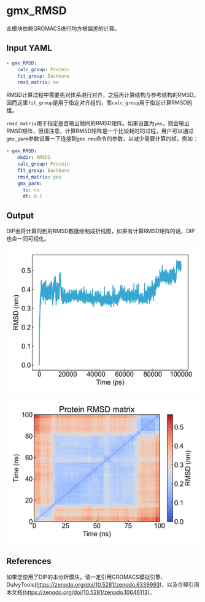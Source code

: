# gmx_RMSD

此模块依赖GROMACS进行均方根偏差的计算。

## Input YAML

```yaml
- gmx_RMSD:
    calc_group: Protein
    fit_group: Backbone
    rmsd_matrix: no
```

RMSD计算过程中需要先对体系进行对齐，之后再计算结构与参考结构的RMSD。因而这里`fit_group`是用于指定对齐组的，而`calc_group`用于指定计算RMSD的组。

`rmsd_matrix`用于指定是否输出帧间的RMSD矩阵。如果设置为`yes`，则会输出RMSD矩阵，但请注意，计算RMSD矩阵是一个比较耗时的过程，用户可以通过`gmx_parm`参数设置一下连接到`gmx rms`命令的参数，以减少需要计算的帧，例如：

```yaml
- gmx_RMSD:
    mkdir: RMSD2
    calc_group: Protein
    fit_group: Backbone
    rmsd_matrix: yes
    gmx_parm:
      tu: ns
      dt: 0.1
```

## Output

DIP会将计算的到的RMSD数据绘制成折线图，如果有计算RMSD矩阵的话，DIP也会一同可视化。

![gmx_RMSD](static/gmx_RMSD_rmsd.png)

![gmx_RMSD_matrix](static/gmx_RMSD_matrix.png)


## References

如果您使用了DIP的本分析模块，请一定引用GROMACS模拟引擎、DuIvyTools(https://zenodo.org/doi/10.5281/zenodo.6339993)，以及合理引用本文档(https://zenodo.org/doi/10.5281/zenodo.10646113)。